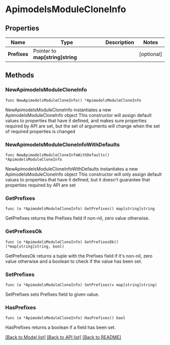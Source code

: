 # ApimodelsModuleCloneInfo

## Properties

Name | Type | Description | Notes
------------ | ------------- | ------------- | -------------
**Prefixes** | Pointer to **map[string]string** |  | [optional] 

## Methods

### NewApimodelsModuleCloneInfo

`func NewApimodelsModuleCloneInfo() *ApimodelsModuleCloneInfo`

NewApimodelsModuleCloneInfo instantiates a new ApimodelsModuleCloneInfo object
This constructor will assign default values to properties that have it defined,
and makes sure properties required by API are set, but the set of arguments
will change when the set of required properties is changed

### NewApimodelsModuleCloneInfoWithDefaults

`func NewApimodelsModuleCloneInfoWithDefaults() *ApimodelsModuleCloneInfo`

NewApimodelsModuleCloneInfoWithDefaults instantiates a new ApimodelsModuleCloneInfo object
This constructor will only assign default values to properties that have it defined,
but it doesn't guarantee that properties required by API are set

### GetPrefixes

`func (o *ApimodelsModuleCloneInfo) GetPrefixes() map[string]string`

GetPrefixes returns the Prefixes field if non-nil, zero value otherwise.

### GetPrefixesOk

`func (o *ApimodelsModuleCloneInfo) GetPrefixesOk() (*map[string]string, bool)`

GetPrefixesOk returns a tuple with the Prefixes field if it's non-nil, zero value otherwise
and a boolean to check if the value has been set.

### SetPrefixes

`func (o *ApimodelsModuleCloneInfo) SetPrefixes(v map[string]string)`

SetPrefixes sets Prefixes field to given value.

### HasPrefixes

`func (o *ApimodelsModuleCloneInfo) HasPrefixes() bool`

HasPrefixes returns a boolean if a field has been set.


[[Back to Model list]](../README.md#documentation-for-models) [[Back to API list]](../README.md#documentation-for-api-endpoints) [[Back to README]](../README.md)



